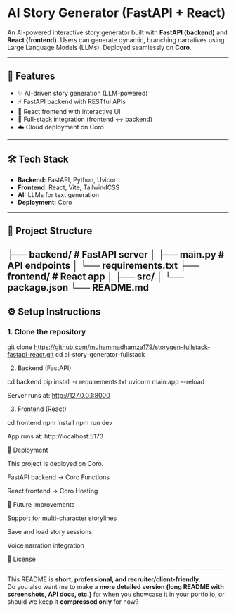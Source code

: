 # AI Story Generator (FastAPI + React)

An AI-powered interactive story generator built with **FastAPI (backend)** and **React (frontend)**. Users can generate dynamic, branching narratives using Large Language Models (LLMs). Deployed seamlessly on **Coro**.

---

## 🚀 Features
- ✨ AI-driven story generation (LLM-powered)
- ⚡ FastAPI backend with RESTful APIs
- 🎨 React frontend with interactive UI
- 🔗 Full-stack integration (frontend ↔ backend)
- ☁️ Cloud deployment on Coro

---

## 🛠️ Tech Stack
- **Backend:** FastAPI, Python, Uvicorn  
- **Frontend:** React, Vite, TailwindCSS  
- **AI:** LLMs for text generation  
- **Deployment:** Coro  

---

## 📂 Project Structure
├── backend/ # FastAPI server
│ ├── main.py # API endpoints
│ └── requirements.txt
├── frontend/ # React app
│ ├── src/
│ └── package.json
└── README.md
---

## ⚙️ Setup Instructions

### 1. Clone the repository

git clone https://github.com/muhammadhamza179/storygen-fullstack-fastapi-react.git
cd ai-story-generator-fullstack

2. Backend (FastAPI)

cd backend
pip install -r requirements.txt
uvicorn main:app --reload

Server runs at: http://127.0.0.1:8000

3. Frontend (React)

cd frontend
npm install
npm run dev

App runs at: http://localhost:5173

🚀 Deployment

This project is deployed on Coro.

FastAPI backend → Coro Functions

React frontend → Coro Hosting

📌 Future Improvements

Support for multi-character storylines

Save and load story sessions

Voice narration integration

📜 License


---

This README is **short, professional, and recruiter/client-friendly**.  
Do you also want me to make a **more detailed version (long README with screenshots, API docs, etc.)** for when you showcase it in your portfolio, or should we keep it **compressed only** for now?



